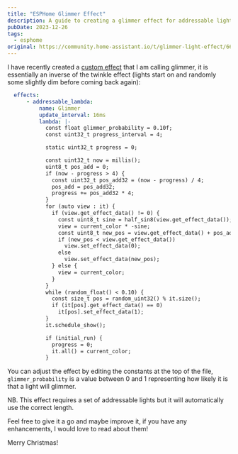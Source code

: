 ```yaml
---
title: "ESPHome Glimmer Effect"
description: A guide to creating a glimmer effect for addressable lights in ESPHome.
pubDate: 2023-12-26
tags:
  - esphome
original: https://community.home-assistant.io/t/glimmer-light-effect/660996
---
```


I have recently created a [custom effect](https://esphome.io/components/light/index.html#addressable-lambda-effect) that I am calling glimmer, it is essentially an inverse of the twinkle effect (lights start on and randomly some slightly dim before coming back again):

```yaml
  effects:
      - addressable_lambda: 
          name: Glimmer
          update_interval: 16ms
          lambda: |-
            const float glimmer_probability = 0.10f;
            const uint32_t progress_interval = 4;

            static uint32_t progress = 0;

            const uint32_t now = millis();
            uint8_t pos_add = 0;
            if (now - progress > 4) {
              const uint32_t pos_add32 = (now - progress) / 4;
              pos_add = pos_add32;
              progress += pos_add32 * 4;
            }
            for (auto view : it) {
              if (view.get_effect_data() != 0) {
                const uint8_t sine = half_sin8(view.get_effect_data());
                view = current_color * -sine;
                const uint8_t new_pos = view.get_effect_data() + pos_add;
                if (new_pos < view.get_effect_data())
                  view.set_effect_data(0);
                else
                  view.set_effect_data(new_pos);
              } else {
                view = current_color;
              }
            }
            while (random_float() < 0.10) {
              const size_t pos = random_uint32() % it.size();
              if (it[pos].get_effect_data() == 0)
                it[pos].set_effect_data(1);
            }
            it.schedule_show();

            if (initial_run) {
              progress = 0;
              it.all() = current_color;
            }
```

You can adjust the effect by editing the constants at the top of the file, `glimmer_probability` is a value between 0 and 1 representing how likely it is that a light will glimmer.

NB. This effect requires a set of addressable lights but it will automatically use the correct length.

Feel free to give it a go and maybe improve it, if you have any enhancements, I would love to read about them!

Merry Christmas!
